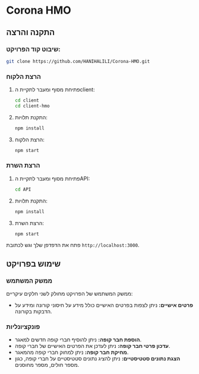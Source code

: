 
# Corona HMO

## התקנה והרצה

### שיבוט קוד הפרויקט:

```bash
git clone https://github.com/HANIHALILI/Corona-HMO.git
```

### הרצת הלקוח

1. פתיחת מסוף ומעבר לתקיית הclient:
    ```bash
    cd client
    cd client-hmo
    ```

2. התקנת תלויות:
    ```bash
    npm install
    ```

3. הרצת הלקוח:
    ```bash
    npm start
    ```

### הרצת השרת

1. פתיחת מסוף ומעבר לתקיית הAPI:
    ```bash
    cd API
    ```

2. התקנת תלויות:
    ```bash
    npm install
    ```

3. הרצת השרת:
    ```bash
    npm start
    ```

פתח את הדפדפן שלך וגש לכתובת `http://localhost:3000`.

## שימוש בפרויקט

### ממשק המשתמש

ממשק המשתמש של הפרויקט מחולק לשני חלקים עיקריים:

* **פרטים אישיים:** ניתן לצפות בפרטים האישיים כולל מידע על חיסוני קורונה ומידע על הדבקות בקורונה.

### פונקציונליות

* **הוספת חבר קופה:** ניתן להוסיף חברי קופה חדשים למאגר.
* **עדכון פרטי חבר קופה:** ניתן לעדכן את הפרטים האישיים של חברי קופה.
* **מחיקת חבר קופה:** ניתן למחוק חברי קופה מהמאגר.
* **הצגת נתונים סטטיסטיים:** ניתן להציג נתונים סטטיסטיים על חברי קופה, כגון מספר חולים, מספר מחוסנים.
```
